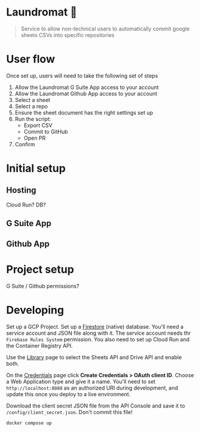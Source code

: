 # Laundromat 🧺
> Service to allow non-technical users to automatically commit google sheets CSVs into specific repositories

# User flow

Once set up, users will need to take the following set of steps

1. Allow the Laundromat G Suite App access to your account
2. Allow the Laundromat Github App access to your account
3. Select a sheet
4. Select a repo
5. Ensure the sheet document has the right settings set up
6. Run the script:
    * Export CSV
    * Commit to GitHub
    * Open PR
7. Confirm

# Initial setup

## Hosting

Cloud Run? DB?

## G Suite App

## Github App

# Project setup

G Suite / Github permissions?

# Developing

Set up a GCP Project. Set up a [Firestore](https://console.cloud.google.com/firestore/data) (native) database. You'll need a service account and JSON file along with it. The service account needs thr `Firebase Rules System` permission. You also need to set up Cloud Run and the Container Registry API.

Use the [Library](https://console.developers.google.com/apis/library) page to select the Sheets API and Drive API and enable both. 

On the [Credentials](https://console.developers.google.com/apis/credentials) page click **Create Credentials > OAuth client ID**. Choose a Web Application type and give it a name. You'll need to set `http://localhost:8080` as an authorized URI during development, and update this once you deploy to a live environment.

Download the client secret JSON file from the API Console and save it to `/config/client_secret.json`. Don't commit this file!

`docker compose up`

